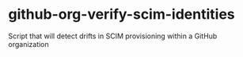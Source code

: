 # github-org-verify-scim-identities

Script that will detect drifts in SCIM provisioning within a GitHub organization

